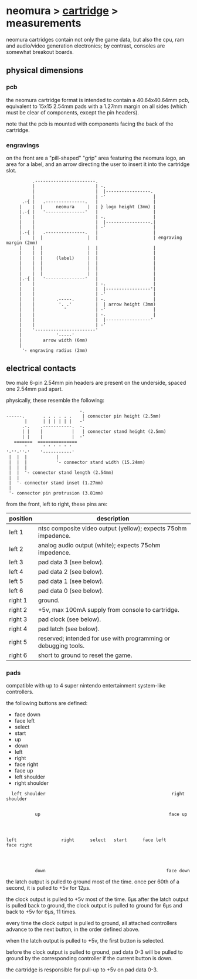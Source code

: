 # neomura > [cartridge](./readme.md) > measurements

neomura cartridges contain not only the game data, but also the cpu, ram and
audio/video generation electronics; by contrast, consoles are somewhat breakout
boards.

## physical dimensions

### pcb

the neomura cartridge format is intended to contain a 40.64x40.64mm pcb,
equivalent to 15x15 2.54mm pads with a 1.27mm margin on all sides (which must be
clear of components, except the pin headers).

note that the pcb is mounted with components facing the back of the cartridge.

### engravings

on the front are a "pill-shaped" "grip" area featuring the neomura logo, an area
for a label, and an arrow directing the user to insert it into the cartridge
slot.

```
          .-----------------------.
          |                       | -.
          |                       |  |-----------------.
          |                       | -'                  |
      .-{ |   .---------------.   |                     |
     |    |  |     neomura     |  | } logo height (3mm) |
     |.-{ |   '---------------'   |                     |
     |    |                       | -.                  |
     |    |                       |  |-----------------.|
     |    |                       | -'                  |
     |.-{ |   .---------------.   |                     |
     |    |  |                 |  |                     | engraving margin (2mm)
     |    |  |                 |  |                     |
     |    |  |                 |  |                     |
     |    |  |     (label)     |  |                     |
     |    |  |                 |  |                     |
     |    |  |                 |  |                     |
     |    |  |                 |  |                     |
     |.-{ |   '---------------'   |                     |
     |    |                       | -.                  |
     |    |                       |  |-----------------'|
     |    |                       | -'                  |
     |    |        .-----.        | -.                  |
     |    |         '. .'         |  | arrow height (3mm)
     |    |           '           | -'                  |
     |    |                       | -.                  |
     |    |                       |  |-----------------'
     |    |                       | -'
     |    '-----------------------'
     |             '-----'
     |        arrow width (6mm)
     |
      '- engraving radius (2mm)
```

## electrical contacts

two male 6-pin 2.54mm pin headers are present on the underside, spaced one
2.54mm pad apart.

physically, these resemble the following:

```
                            -.
------.       . . . . . .    | connector pin height (2.5mm)
       |      | | | | | |   -'
      .-.    .-----------.  -.
      | |    |           |   | connector stand height (2.5mm)
      | |    |           |  -'
   =======  ===============
       '      ' ' ' ' ' '
'-''-''-'    '-----------'
 |  |  |           |
 |  |  |           '- connector stand width (15.24mm)
 |  |  |
 |  |  '- connector stand length (2.54mm)
 |  |
 |  '- connector stand inset (1.27mm)
 |
 '- connector pin protrusion (3.81mm)
```

from the front, left to right, these pins are:

| position | description                                                     |
| -------- | --------------------------------------------------------------- |
| left 1   | ntsc composite video output (yellow); expects 75ohm impedence.  |
| left 2   | analog audio output (white); expects 75ohm impedence.           |
| left 3   | pad data 3 (see below).                                         |
| left 4   | pad data 2 (see below).                                         |
| left 5   | pad data 1 (see below).                                         |
| left 6   | pad data 0 (see below).                                         |
| right 1  | ground.                                                         |
| right 2  | +5v, max 100mA supply from console to cartridge.                |
| right 3  | pad clock (see below).                                          |
| right 4  | pad latch (see below).                                          |
| right 5  | reserved; intended for use with programming or debugging tools. |
| right 6  | short to ground to reset the game.                              |

### pads

compatible with up to 4 super nintendo entertainment system-like controllers.

the following buttons are defined:

- face down
- face left
- select
- start
- up
- down
- left
- right
- face right
- face up
- left shoulder
- right shoulder

```
  left shoulder                                                right shoulder


           up                                                 face up




left                 right      select   start      face left         face right




           down                                              face down

```

the latch output is pulled to ground most of the time.  once per 60th of a
second, it is pulled to +5v for 12μs.

the clock output is pulled to +5v most of the time.  6μs after the latch output
is pulled back to ground, the clock output is pulled to ground for 6μs and back
to +5v for 6μs, 11 times.

every time the clock output is pulled to ground, all attached controllers
advance to the next button, in the order defined above.

when the latch output is pulled to +5v, the first button is selected.

before the clock output is pulled to ground, pad data 0-3 will be pulled to
ground by the corresponding controller if the current button is down.

the cartridge is responsible for pull-up to +5v on pad data 0-3.
